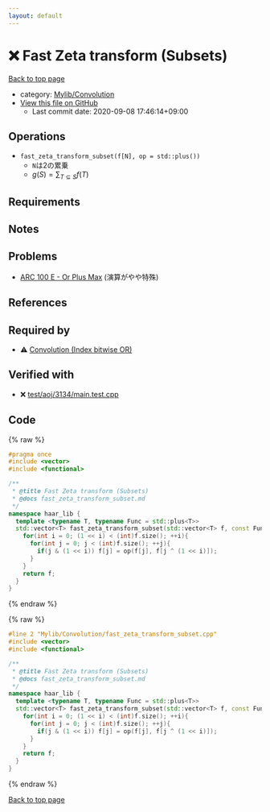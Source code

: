 ```yaml
---
layout: default
---
```


<!-- mathjax config similar to math.stackexchange -->
<script type="text/javascript" async
  src="https://cdnjs.cloudflare.com/ajax/libs/mathjax/2.7.5/MathJax.js?config=TeX-MML-AM_CHTML">
</script>
<script type="text/x-mathjax-config">
  MathJax.Hub.Config({
    TeX: { equationNumbers: { autoNumber: "AMS" }},
    tex2jax: {
      inlineMath: [ ['$','$'] ],
      processEscapes: true
    },
    "HTML-CSS": { matchFontHeight: false },
    displayAlign: "left",
    displayIndent: "2em"
  });
</script>

<script type="text/javascript" src="https://cdnjs.cloudflare.com/ajax/libs/jquery/3.4.1/jquery.min.js"></script>
<script src="https://cdn.jsdelivr.net/npm/jquery-balloon-js@1.1.2/jquery.balloon.min.js" integrity="sha256-ZEYs9VrgAeNuPvs15E39OsyOJaIkXEEt10fzxJ20+2I=" crossorigin="anonymous"></script>
<script type="text/javascript" src="../../../assets/js/copy-button.js"></script>
<link rel="stylesheet" href="../../../assets/css/copy-button.css" />


# :x: Fast Zeta transform (Subsets)

<a href="../../../index.html">Back to top page</a>

* category: <a href="../../../index.html#d1ac32c11c508fec0764fa012d8d2913">Mylib/Convolution</a>
* <a href="{{ site.github.repository_url }}/blob/master/Mylib/Convolution/fast_zeta_transform_subset.cpp">View this file on GitHub</a>
    - Last commit date: 2020-09-08 17:46:14+09:00




## Operations

- `fast_zeta_transform_subset(f[N], op = std::plus())`
	- `N`は2の累乗
	- $g(S) = \sum_{T \subseteq S} f(T)$

## Requirements

## Notes

## Problems

- [ARC 100 E - Or Plus Max](https://atcoder.jp/contests/arc100/tasks/arc100_c) (演算がやや特殊)

## References


## Required by

* :warning: <a href="convolution_or.cpp.html">Convolution (Index bitwise OR)</a>


## Verified with

* :x: <a href="../../../verify/test/aoj/3134/main.test.cpp.html">test/aoj/3134/main.test.cpp</a>


## Code

<a id="unbundled"></a>
{% raw %}
```cpp
#pragma once
#include <vector>
#include <functional>

/**
 * @title Fast Zeta transform (Subsets)
 * @docs fast_zeta_transform_subset.md
 */
namespace haar_lib {
  template <typename T, typename Func = std::plus<T>>
  std::vector<T> fast_zeta_transform_subset(std::vector<T> f, const Func &op = std::plus<T>()){
    for(int i = 0; (1 << i) < (int)f.size(); ++i){
      for(int j = 0; j < (int)f.size(); ++j){
        if(j & (1 << i)) f[j] = op(f[j], f[j ^ (1 << i)]);
      }
    }
    return f;
  }
}

```
{% endraw %}

<a id="bundled"></a>
{% raw %}
```cpp
#line 2 "Mylib/Convolution/fast_zeta_transform_subset.cpp"
#include <vector>
#include <functional>

/**
 * @title Fast Zeta transform (Subsets)
 * @docs fast_zeta_transform_subset.md
 */
namespace haar_lib {
  template <typename T, typename Func = std::plus<T>>
  std::vector<T> fast_zeta_transform_subset(std::vector<T> f, const Func &op = std::plus<T>()){
    for(int i = 0; (1 << i) < (int)f.size(); ++i){
      for(int j = 0; j < (int)f.size(); ++j){
        if(j & (1 << i)) f[j] = op(f[j], f[j ^ (1 << i)]);
      }
    }
    return f;
  }
}

```
{% endraw %}

<a href="../../../index.html">Back to top page</a>

